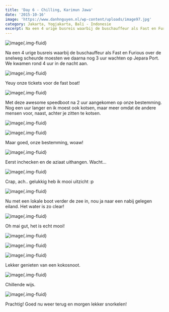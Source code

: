 ```yaml
---
title: 'Day 6 - Chilling, Karimun Jawa'
date: '2015-10-16'
image: 'https://www.danhnguyen.nl/wp-content/uploads/image97.jpg'
category: Jakarta, Yogjakarta, Bali - Indonesie
excerpt: Na een 4 urige busreis waarbij de buschauffeur als Fast en Furious over de snelweg scheurde moesten we daarna nog 3...
---
```


![image](https://www.danhnguyen.nl/wp-content/uploads/image89-1024x576.jpg){.img-fluid}

Na een 4 urige busreis waarbij de buschauffeur als Fast en Furious over de snelweg scheurde moesten we daarna nog 3 uur wachten op Jepara Port. We kwamen rond 4 uur in de nacht aan.

![image](https://www.danhnguyen.nl/wp-content/uploads/image90-1024x576.jpg){.img-fluid}

Yeuy onze tickets voor de fast boat!

![image](https://www.danhnguyen.nl/wp-content/uploads/image92-1024x576.jpg){.img-fluid}

Met deze awesome speedboot na 2 uur aangekomen op onze bestemming. Nog een uur langer en ik moest ook kotsen, maar meer omdat de andere mensen voor, naast, achter je zitten te kotsen.

![image](https://www.danhnguyen.nl/wp-content/uploads/image91-1024x576.jpg){.img-fluid}

![image](https://www.danhnguyen.nl/wp-content/uploads/image93-1024x576.jpg){.img-fluid}

Maar goed, onze bestemming, woaw!

![image](https://www.danhnguyen.nl/wp-content/uploads/image100-1024x576.jpg){.img-fluid}

Eerst inchecken en de aziaat uithangen. Wacht...

![image](https://www.danhnguyen.nl/wp-content/uploads/image94-1024x576.jpg){.img-fluid}

Crap, ach.. gelukkig heb ik mooi uitzicht :p

![image](https://www.danhnguyen.nl/wp-content/uploads/image95-1024x576.jpg){.img-fluid}

Nu met een lokale boot verder de zee in, nou ja naar een nabij gelegen eiland.
Het water is zo clear!

![image](https://www.danhnguyen.nl/wp-content/uploads/image96-1024x576.jpg){.img-fluid}

Oh mai gut, het is echt mooi!

![image](https://www.danhnguyen.nl/wp-content/uploads/image97-1024x576.jpg){.img-fluid}

![image](https://www.danhnguyen.nl/wp-content/uploads/image98-1024x576.jpg){.img-fluid}

![image](https://www.danhnguyen.nl/wp-content/uploads/image99-1024x576.jpg){.img-fluid}

Lekker genieten van een kokosnoot.

![image](https://www.danhnguyen.nl/wp-content/uploads/image102-1024x576.jpg){.img-fluid}

Chillende wijs.

![image](https://www.danhnguyen.nl/wp-content/uploads/image101-1024x576.jpg){.img-fluid}

Prachtig! Goed nu weer terug en morgen lekker snorkelen!
